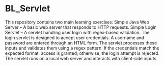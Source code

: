 # BL_Servlet
This repository contains two main learning exercises: Simple Java Web Server – A basic web server that responds to HTTP requests. Simple Login Servlet – A servlet handling user login with regex-based validation. The login servlet is designed to accept user credentials. A username and password are entered through an HTML form. The servlet processes these inputs and validates them using a regex pattern. If the credentials match the expected format, access is granted; otherwise, the login attempt is rejected. The servlet runs on a local web server and interacts with client-side inputs.
